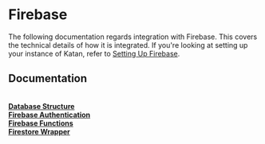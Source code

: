 # Firebase

The following documentation regards integration with Firebase. This covers the technical details of how it is integrated. If you're looking at setting up your instance of Katan, refer to [Setting Up Firebase](./setup/setting-up-firebase.html).

## Documentation

<br /> **[Database Structure](./firebase/database-structure.html)**
<br /> **[Firebase Authentication](./firebase/firebase-authentication.html)**
<br /> **[Firebase Functions](./firebase/firebase-functions.html)**
<br /> **[Firestore Wrapper](./firebase/firestore-wrapper.html)**